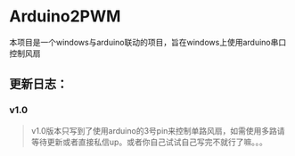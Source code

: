 # Arduino2PWM
本项目是一个windows与arduino联动的项目，旨在windows上使用arduino串口控制风扇
## 更新日志：
### v1.0
> v1.0版本只写到了使用arduino的3号pin来控制单路风扇，如需使用多路请等待更新或者直接私信up。或者你自己试试自己写完不就行了嘛。。。
